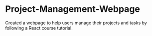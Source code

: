 # Project-Management-Webpage
 Created a webpage to help users manage their projects and tasks by following a React course tutorial.
